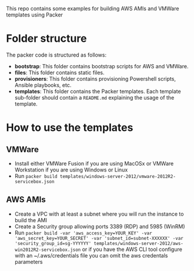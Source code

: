 This repo contains some examples for building AWS AMIs and VMWare templates using Packer

# Folder structure

The packer code is structured as follows:

- **bootstrap**: This folder contains bootstrap scripts for AWS and VMWare.
- **files**: This folder contains static files.
- **provisioners**: This folder contains provisioning Powershell scripts, Ansible playbooks, etc.
- **templates**: This folder contains the Packer templates. Each template sub-folder should contain a ```README.md``` explaining the usage of the template.

# How to use the templates

## VMWare

- Install either VMWare Fusion if you are using MacOSx or VMWare Workstation if you are using Windows or Linux
- Run `packer build templates/windows-server-2012/vmware-2012R2-servicebox.json`

## AWS AMIs

- Create a VPC with at least a subnet where you will run the instance to build the AMI
- Create a Security group allowing ports 3389 (RDP) and 5985 (WinRM)
- Run `packer build -var 'aws_access_key=YOUR_KEY' -var 'aws_secret_key=YOUR_SECRET' -var 'subnet_id=subnet-XXXXXX' -var 'security_group_id=sg-YYYYYY' templates/windows-server-2012/aws-win2012R2-servicebox.json` or if you have the AWS CLI tool configure with an ~/.aws/credentials file you can omit the aws credentals parameters
